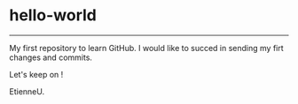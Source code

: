 # hello-world
______________________

My first repository to learn GitHub.
I would like to succed in sending my firt changes and commits.

Let's keep on ! 

EtienneU.
